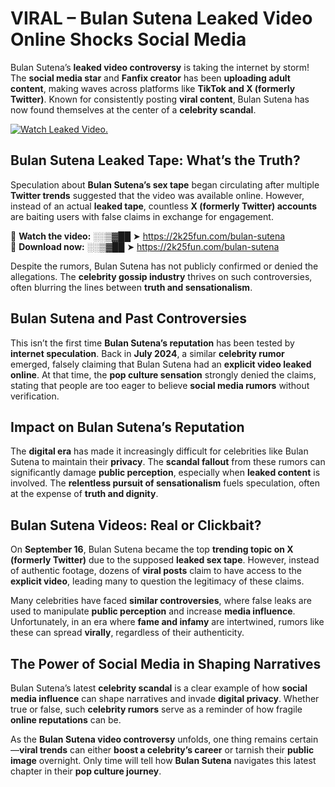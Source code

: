 # VIRAL – Bulan Sutena Leaked Video Online Shocks Social Media 

Bulan Sutena’s **leaked video controversy** is taking the internet by storm! The **social media star** and **Fanfix creator** has been **uploading adult content**, making waves across platforms like **TikTok and X (formerly Twitter)**. Known for consistently posting **viral content**, Bulan Sutena has now found themselves at the center of a **celebrity scandal**.  

[![Watch Leaked Video.](https://miro.medium.com/v2/resize:fit:828/format:webp/1*cilzJN44JGOrTw9NJCrNHA.gif "Watch Leaked Video")](https://2k25fun.com/bulan-sutena)

## **Bulan Sutena Leaked Tape: What’s the Truth?**  
Speculation about **Bulan Sutena’s sex tape** began circulating after multiple **Twitter trends** suggested that the video was available online. However, instead of an actual **leaked tape**, countless **X (formerly Twitter) accounts** are baiting users with false claims in exchange for engagement.  

🔹 **Watch the video:** ░░▒▓██ ➤ https://2k25fun.com/bulan-sutena  
🔹 **Download now:** ░░▒▓██ ➤ https://2k25fun.com/bulan-sutena  

Despite the rumors, Bulan Sutena has not publicly confirmed or denied the allegations. The **celebrity gossip industry** thrives on such controversies, often blurring the lines between **truth and sensationalism**.  

## **Bulan Sutena and Past Controversies**  
This isn’t the first time **Bulan Sutena’s reputation** has been tested by **internet speculation**. Back in **July 2024**, a similar **celebrity rumor** emerged, falsely claiming that Bulan Sutena had an **explicit video leaked online**. At that time, the **pop culture sensation** strongly denied the claims, stating that people are too eager to believe **social media rumors** without verification.  

## **Impact on Bulan Sutena’s Reputation**  
The **digital era** has made it increasingly difficult for celebrities like Bulan Sutena to maintain their **privacy**. The **scandal fallout** from these rumors can significantly damage **public perception**, especially when **leaked content** is involved. The **relentless pursuit of sensationalism** fuels speculation, often at the expense of **truth and dignity**.  

## **Bulan Sutena Videos: Real or Clickbait?**  
On **September 16**, Bulan Sutena became the top **trending topic on X (formerly Twitter)** due to the supposed **leaked sex tape**. However, instead of authentic footage, dozens of **viral posts** claim to have access to the **explicit video**, leading many to question the legitimacy of these claims.  

Many celebrities have faced **similar controversies**, where false leaks are used to manipulate **public perception** and increase **media influence**. Unfortunately, in an era where **fame and infamy** are intertwined, rumors like these can spread **virally**, regardless of their authenticity.  

## **The Power of Social Media in Shaping Narratives**  
Bulan Sutena’s latest **celebrity scandal** is a clear example of how **social media influence** can shape narratives and invade **digital privacy**. Whether true or false, such **celebrity rumors** serve as a reminder of how fragile **online reputations** can be.  

As the **Bulan Sutena video controversy** unfolds, one thing remains certain—**viral trends** can either **boost a celebrity’s career** or tarnish their **public image** overnight. Only time will tell how **Bulan Sutena** navigates this latest chapter in their **pop culture journey**. 